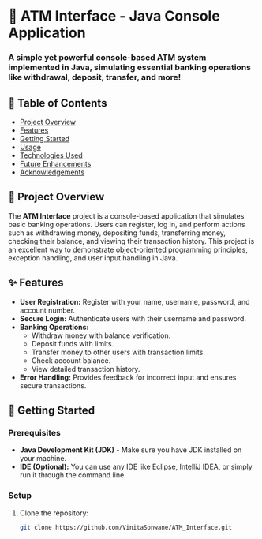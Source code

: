 # 🏦 ATM Interface - Java Console Application

### A simple yet powerful console-based ATM system implemented in Java, simulating essential banking operations like withdrawal, deposit, transfer, and more!

## 📜 Table of Contents
- [Project Overview](#-project-overview)
- [Features](#-features)
- [Getting Started](#-getting-started)
- [Usage](#-usage)
- [Technologies Used](#-technologies-used)
- [Future Enhancements](#-future-enhancements)
- [Acknowledgements](#-acknowledgements)

## 📖 Project Overview
The **ATM Interface** project is a console-based application that simulates basic banking operations. Users can register, log in, and perform actions such as withdrawing money, depositing funds, transferring money, checking their balance, and viewing their transaction history. This project is an excellent way to demonstrate object-oriented programming principles, exception handling, and user input handling in Java.

## ✨ Features
- **User Registration:** Register with your name, username, password, and account number.
- **Secure Login:** Authenticate users with their username and password.
- **Banking Operations:**
  - Withdraw money with balance verification.
  - Deposit funds with limits.
  - Transfer money to other users with transaction limits.
  - Check account balance.
  - View detailed transaction history.
- **Error Handling:** Provides feedback for incorrect input and ensures secure transactions.

## 🚀 Getting Started

### Prerequisites
- **Java Development Kit (JDK)** - Make sure you have JDK installed on your machine.
- **IDE (Optional):** You can use any IDE like Eclipse, IntelliJ IDEA, or simply run it through the command line.

### Setup
1. Clone the repository:
   ```bash
   git clone https://github.com/VinitaSonwane/ATM_Interface.git
